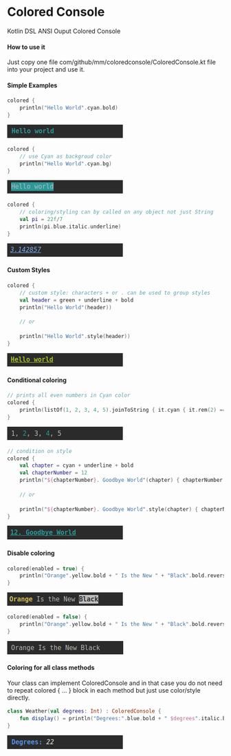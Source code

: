 # Colored Console
Kotlin DSL ANSI Ouput Colored Console

#### How to use it

Just copy one file com/github/mm/coloredconsole/ColoredConsole.kt file into your project and use it.

#### Simple Examples


```kotlin
colored {
    println("Hello World".cyan.bold) 
}
```

<img src=".images/simple-1.png"/>


```kotlin
colored {
    // use Cyan as backgroud color
    println("Hello World".cyan.bg)  
}
```

<img src=".images/simple-2.png"/>


```kotlin
colored {
    // coloring/styling can by called on any object not just String
    val pi = 22f/7
    println(pi.blue.italic.underline)
}
```

<img src=".images/simple-3.png"/>


#### Custom Styles
```kotlin
colored {
    // custom style: characters + or . can be used to group styles
    val header = green + underline + bold 
    println("Hello World"(header))
    
    // or
    
    println("Hello World".style(header))
}
```

<img src=".images/custom-1.png"/>



#### Conditional coloring
```kotlin
// prints all even numbers in Cyan color
colored {
    println(listOf(1, 2, 3, 4, 5).joinToString { it.cyan { it.rem(2) == 0 } })
}
```

<img src=".images/condition-1.png"/>

```kotlin
// condition on style
colored {
    val chapter = cyan + underline + bold 
    val chapterNumber = 12
    println("${chapterNumber}. Goodbye World"(chapter) { chapterNumber >= 10 })
    
    // or
    
    println("${chapterNumber}. Goodbye World".style(chapter) { chapterNumber >= 10 })
}
```
<img src=".images/condition-2.png"/>


#### Disable coloring

```kotlin
colored(enabled = true) {
    println("Orange".yellow.bold + " Is the New " + "Black".bold.reverse)
}
```

<img src=".images/disable-1.png"/>


```kotlin
colored(enabled = false) {
    println("Orange".yellow.bold + " Is the New " + "Black".bold.reverse)
}
``` 

<img src=".images/disable-2.png"/>

#### Coloring for all class methods 

Your class can implement ColoredConsole and in that case 
you do not need to repeat colored { ... } block in each method but just use color/style directly. 

```kotlin
class Weather(val degrees: Int) : ColoredConsole {
    fun display() = println("Degrees:".blue.bold + " $degrees".italic.bold)
}

```

<img src=".images/class-1.png"/>
